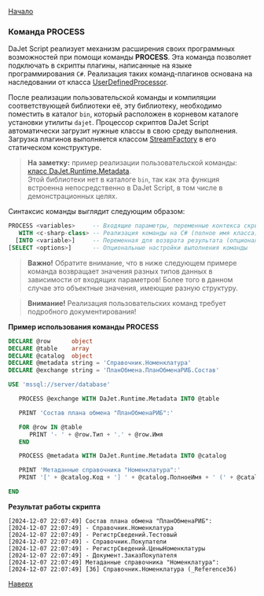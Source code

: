 [Начало](/dajet-script)

### Команда PROCESS

DaJet Script реализует механизм расширения своих программных возможностей при помощи команды **PROCESS**. Эта команда позволяет подключать в скрипты плагины, написанные на языке программирования ```C#```. Реализация таких команд-плагинов основана на наследовании от класса [UserDefinedProcessor](https://github.com/zhichkin/dajet/blob/main/src/dajet-runtime/extensions/UserDefinedProcessor.cs).

После реализации пользовательской команды и компиляции соответствующей библиотеки её, эту библиотеку, необходимо поместить в каталог ```bin```, который расположен в корневом каталоге установки утилиты ```dajet```. Процессор скриптов DaJet Script автоматически загрузит нужные классы в свою среду выполнения. Загрузка плагинов выполняется классом [StreamFactory](https://github.com/zhichkin/dajet/blob/main/src/dajet-runtime/StreamFactory.cs) в его статическом конструктуре.

> **На заметку:** пример реализации пользовательской команды: [класс DaJet.Runtime.Metadata](https://github.com/zhichkin/dajet/blob/main/src/dajet-runtime/extensions/Metadata.cs).<br>Этой библиотеки нет в каталоге ```bin```, так как эта функция встроенна непосредственно в DaJet Script, в том числе в демонстрационных целях.

Синтаксис команды выглядит следующим образом:
```SQL
PROCESS <variables>     -- Входящие параметры, переменные контекса скрипта
   WITH <c-sharp-class> -- Реализация команды на C# (полное имя класса)
  [INTO <variable>]     -- Переменная для возврата результата (опционально)
[SELECT <options>]      -- Опциональные настройки выполнения команды
```
> **Важно!** Обратите внимание, что в ниже следующем примере команда возвращает значения разных типов данных в зависимости от входящих параметров! Более того в данном случае это объектные значения, имеющие разную структуру.

> **Внимание!** Реализация пользовательских команд требует подробного документирования!

**Пример использования команды PROCESS**
```SQL
DECLARE @row      object
DECLARE @table    array
DECLARE @catalog  object
DECLARE @metadata string = 'Справочник.Номенклатура'
DECLARE @exchange string = 'ПланОбмена.ПланОбменаРИБ.Состав'

USE 'mssql://server/database'

   PROCESS @exchange WITH DaJet.Runtime.Metadata INTO @table

   PRINT 'Состав плана обмена "ПланОбменаРИБ":'

   FOR @row IN @table
      PRINT '- ' + @row.Тип + '.' + @row.Имя
   END

   PROCESS @metadata WITH DaJet.Runtime.Metadata INTO @catalog

   PRINT 'Метаданные справочника "Номенклатура":'
   PRINT '[' + @catalog.Код + '] ' + @catalog.ПолноеИмя + ' (' + @catalog.Таблица + ')'

END
```

**Результат работы скрипта**
```
[2024-12-07 22:07:49] Состав плана обмена "ПланОбменаРИБ":
[2024-12-07 22:07:49] - Справочник.Номенклатура
[2024-12-07 22:07:49] - РегистрСведений.Тестовый
[2024-12-07 22:07:49] - Справочник.Покупатели
[2024-12-07 22:07:49] - РегистрСведений.ЦеныНоменклатуры
[2024-12-07 22:07:49] - Документ.ЗаказПокупателя
[2024-12-07 22:07:49] Метаданные справочника "Номенклатура":
[2024-12-07 22:07:49] [36] Справочник.Номенклатура (_Reference36)
```

[Наверх](#команда-process)
